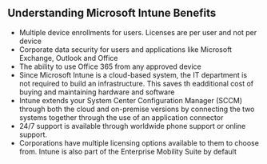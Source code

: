 ## Understanding Microsoft Intune Benefits

+ Multiple device enrollments for users. Licenses are per user and not
  per device
+ Corporate data security for users and applications like Microsoft Exchange,
  Outlook and Office
+ The ability to use Office 365 from any approved device
+ Since Microsoft Intune is a cloud-based system, the IT department is not
  required to build an infrastructure. This saves th eadditional cost of buying
  and maintaining hardware and software
+ Intune extends your System Center Configuration Manager (SCCM) through both
  the cloud and on-premise versions by connecting the two systems together
  through the use of an application connector
+ 24/7 support is available through worldwide phone support or online support.
+ Corporations have multiple licensing options available to them to choose from.
  Intune is also part of the Enterprise Mobility Suite by default
